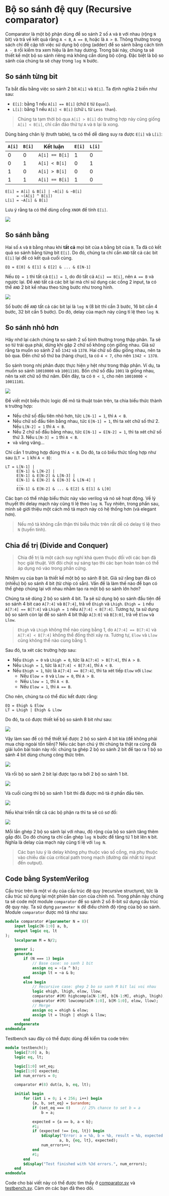 # Bộ so sánh đệ quy (Recursive comparator)

Comparator là một bộ phận dùng để so sánh 2 số `A` và `B` với nhau (rộng `N` bit) và
trả về kết quả rằng `A < B`, `A == B`, hoặc là `A > B`.
Thông thường trong sách chỉ đề cập tới việc sử dụng bộ cộng (adder) để so sánh bằng cách
tính `A - B` rồi kiểm tra xem hiệu là âm hay dương.
Trong bài này, chúng ta sẽ thiết kế một bộ so sánh riêng mà không cần dùng bộ cộng.
Đặc biệt là bộ so sánh của chúng ta sẽ chạy trong `log N` bước.

## So sánh từng bit
Ta bắt đầu bằng việc so sánh 2 bit `A[i]` và `B[i]`. Ta định nghĩa 2 biến như sau:
- `E[i]`: bằng 1 nếu `A[i] == B[i]` (chữ `E` từ `Equal`).
- `L[i]`: bằng 1 nếu `A[i] < B[i]` (chữ `L` từ `Less than`).

> Chúng ta tạm thời bỏ qua `A[i] > B[i]` do trường hợp này cũng giống `A[i] < B[i]`,
> chỉ cần đảo thứ tự `A` và `B` lại là xong.

Dùng bảng chân lý (truth table), ta có thể dễ dàng suy ra được `E[i]` và `L[i]`:

| `A[i]` | `B[i]` | Kết luận | `E[i]` | `L[i]` |
| --- | --- | --- | --- | --- |
| 0 | 0 | `A[i] == B[i]` | 1 | 0 |
| 0 | 1 | `A[i] < B[i]` | 0 | 1 |
| 1 | 0 | `A[i] > B[i]` | 0 | 0 |
| 1 | 1 | `A[i] == B[i]` | 1 | 0 |

```
E[i] = A[i] & B[i] | ~A[i] & ~B[i]
     = ~(A[i] ^ B[i])
L[i] = ~A[i] & B[i]
```

Lưu ý rằng ta có thể dùng cổng `XNOR` để tính `E[i]`.

![](figures/BitComp.png)

## So sánh bằng
Hai số `A` và `B` bằng nhau khi **tất cả** mọi bit của `A` bằng bit của `B`.
Ta đã có kết quả so sánh bằng từng bit `E[i]`.
Do đó, chúng ta chỉ cần `AND` tất cả các bit `E[i]` lại để có kết quả cuối cùng.
```
EQ = E[0] & E[1] & E[2] & ... & E[N-1]
```
Nếu `EQ = 1` thì tất cả `E[i] = 1`, do đó tất cả `A[i] == B[i]`, nên `A == B` và ngược lại.
Để `AND` tất cả các bit lại mà chỉ sử dụng các cổng 2 input, ta có thể `AND` 2 bit kế nhau theo từng bước như trong hình.

![](figures/EqComp.png)

Số bước để `AND` tất cả các bit lại là `log N` (8 bit thì cần 3 bước, 16 bit cần 4 bước, 32 bit cần 5 bước).
Do đó, delay của mạch này cũng tỉ lệ theo `log N`.

## So sánh nhỏ hơn
Hãy nhớ lại cách chúng ta so sánh 2 số bình thường trong thập phân.
Ta sẽ so từ trái qua phải, dừng khi gặp 2 chữ số không còn giống nhau.
Giả sử rằng ta muốn so sánh 2 số `1342` và `1378`.
Hai chữ số đầu giống nhau, nên ta bỏ qua. Đến chữ số thứ ba (hàng chục),
ta có `4 < 7`, cho nên `1342 < 1378`.

So sánh trong nhị phân được thực hiện y hệt như trong thập phân.
Ví dụ, ta muốn so sánh `10010000` và `10011101`.
Bốn chữ số đầu `1001` là giống nhau, nên ta xét chữ số thứ năm.
Đến đây, ta có `0 < 1`, cho nên `10010000 < 10011101`.

![](figures/IneqCompExamples.png)

Để viết một biểu thức logic để mô tả thuật toán trên,
ta chia biểu thức thành `N` trường hợp:
- Nếu chữ số đầu tiên nhỏ hơn, tức `L[N-1] = 1`, thì `A < B`.
- Nếu chữ số đầu tiên bằng nhau, tức `E[N-1] = 1`, thì ta xét chữ số thứ 2.
Nếu `L[N-2] = 1` thì `A < B`.
- Nếu 2 chữ số đầu bằng nhau, tức `E[N-1] = E[N-2] = 1`, thì ta xét chữ số thứ 3.
Nếu `L[N-3] = 1` thì `A < B`.
- và vâng vâng...

Chỉ cần 1 trường hợp đúng thì `A < B`. Do đó, ta có biểu thức tổng hợp như sau (`LT = 1` khi `A < B`):
```
LT = L[N-1] |
     E[N-1] & L[N-2] |
     E[N-1] & E[N-2] & L[N-3] |
     E[N-1] & E[N-2] & E[N-3] & L[N-4] |
     ...
     E[N-1] & E[N-2] & ... & E[2] & E[1] & L[0]
```

Các bạn có thể nhập biểu thức này vào verilog và nó sẽ hoạt động. Về lý thuyết thì delay mạch này cũng tỉ lệ theo `log N`.
Tuy nhiên, trong phần sau, mình sẽ giới thiệu một cách mô tả mạch này có hệ thống hơn (và elegant hơn).

> Nếu mô tả không cẩn thận thì biểu thức trên rất dễ có delay tỉ lệ theo `N` (tuyến tính).

## Chia để trị (Divide and Conquer)

> Chia để trị là một cách suy nghĩ khá quen thuộc đối với các bạn đã học giải thuật.
> Với đôi chút sự sáng tạo thì các bạn hoàn toàn có thể áp dụng nó vào trong phần cứng.

Nhiệm vụ của bạn là thiết kế một bộ so sánh 8 bit.
Giả sử rằng bạn đã có (nhiều) bộ so sánh 4 bit (từ chip có sẵn).
Vấn đề là làm thế nào để bạn có thể ghép chúng lại với nhau nhằm tạo ra một bộ so sánh lớn hơn?

Chúng ta sẽ dùng 2 bộ so sánh 4 bit.
Ta sẽ sử dụng bộ so sánh đầu tiên để so sánh 4 bit cao `A[7:4]` và `B[7:4]`, trả về `Ehigh` và `Lhigh`.
`Ehigh = 1` nếu `A[7:4] == B[7:4]` và `Lhigh = 1` nếu `A[7:4] < B[7:4]`.
Tương tự, ta sử dụng bộ so sánh còn lại để so sánh 4 bit thấp `A[3:0]` và `B[3:0]`, trả về `Elow` và `Llow`.

> `Ehigh` và `Lhigh` không thể nào cùng bằng 1, do `A[7:4] == B[7:4]` và `A[7:4] < B[7:4]` không thể đồng thời xảy ra.
> Tương tự, `Elow` và `Llow` cũng không thể nào cùng bằng 1.

Sau đó, ta xét các trường hợp sau:
- Nếu `Ehigh = 0` và `Lhigh = 0`, tức là `A[7:4] > B[7:4]`, thì `A > B`.
- Nếu `Lhigh = 1`, tức là `A[7:4] < B[7:4]`, thì `A < B`.
- Nếu `Ehigh = 1`, tức là `A[7:4] == B[7:4]`, thì ta xét tiếp `Elow` với `Llow`:
    - Nếu `Elow = 0` và `Llow = 0`, thì `A > B`.
    - Nếu `Llow = 1`, thì `A < B`.
    - Nếu `Elow = 1`, thì `A == B`.

Cho nên, chúng ta có thể đúc kết được rằng:
```
EQ = Ehigh & Elow
LT = Lhigh | Ehigh & Llow
```

Do đó, ta có được thiết kế bộ so sánh 8 bit như sau:

![](figures/Comp8.png)

Vậy làm sao để có thể thiết kế được 2 bộ so sánh 4 bit kia (để không phải mua chip ngoài tốn tiền)?
Nếu các bạn chú ý thì chúng ta thật ra cũng đã giải luôn bài toán này rồi:
chúng ta ghép 2 bộ so sánh 2 bit để tạo ra 1 bộ so sánh 4 bit dùng chung công thức trên.

![](figures/Comp4.png)

Và rồi bộ so sánh 2 bit lại được tạo ra bởi 2 bộ so sánh 1 bit.

![](figures/Comp2.png)

Và cuối cùng thì bộ so sánh 1 bit thì đã được mô tả ở phần đầu tiên.

![](figures/BitComp.png)

Nếu khai triển tất cả các bộ phận ra thì ta sẽ có sơ đồ:

![](figures/CompFull.png)

Mỗi lần ghép 2 bộ so sánh lại với nhau, độ rộng của bộ so sánh tăng thêm gấp đôi.
Do đó chúng ta chỉ cần ghép `log N` bước để tăng từ 1 bit lên `N` bit. Nghĩa là delay của mạch này cũng tỉ lệ với `log N`.

> Các bạn lưu ý là delay không phụ thuộc vào số cổng, mà phụ thuộc vào chiều dài của critical path trong mạch (đường dài nhất từ input đến output).

## Code bằng SystemVerilog
Cấu trúc trên là một ví dụ của cấu trúc đệ quy (recursive structure),
tức là cấu trúc sử dụng lại một phiên bản con của chính nó.
Trong phần này chúng ta sẽ code một module `comparator` để so sánh 2 số 8-bit sử dụng cấu trúc đệ quy này.
Ta sử dụng `parameter N` để điều chỉnh độ rộng của bộ so sánh.
Module `comparator` được mô tả như sau:
```systemverilog
module comparator #(parameter N = 8)(
    input logic[N-1:0] a, b,
    output logic eq, lt
);
    localparam M = N/2;

    genvar i;
    generate
        if (N === 1) begin
            // Base case: so sanh 1 bit
            assign eq = ~(a ^ b);
            assign lt = ~a & b;
        end
        else begin
            // Recursive case: ghep 2 bo so sanh M bit lai voi nhau
            logic ehigh, lhigh, elow, llow;
            comparator #(M) highcomp(a[N-1:M], b[N-1:M], ehigh, lhigh);
            comparator #(M) lowcomp(a[M-1:0], b[M-1:0], elow, llow);
            // Merge
            assign eq = ehigh & elow;
            assign lt = lhigh | ehigh & llow;
        end
    endgenerate
endmodule
```
Testbench sau đây có thể được dùng để kiểm tra code trên:
```systemverilog
module testbench();
    logic[7:0] a, b;
    logic eq, lt;

    logic[1:0] set_eq;
    logic[1:0] expected;
    int num_errors = 0;

    comparator #(8) dut(a, b, eq, lt);

    initial begin
        for (int i = 0; i < 256; i++) begin
            {a, b, set_eq} = $urandom;
            if (set_eq === 0)     // 25% chance to set b = a
                b = a;

            expected = {a == b, a < b};
            #1;
            if (expected !== {eq, lt}) begin
                $display("Error: a = %b, b = %b, result = %b, expected = %b",
                        a, b, {eq, lt}, expected);
                num_errors++;
            end
            #1;
        end
        $display("Test finished with %3d errors.", num_errors);
    end
endmodule
```
Code cho bài viết này có thể được tìm thấy ở [comparator.sv](comparator.sv) và [testbench.sv](testbench.sv).
Cảm ơn các bạn đã theo dõi.
